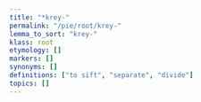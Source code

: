 ```yaml
---
title: "*krey-"
permalink: "/pie/root/krey-"
lemma_to_sort: "krey-"
klass: root
etymology: []
markers: []
synonyms: []
definitions: ["to sift", "separate", "divide"]
topics: []
---
```

